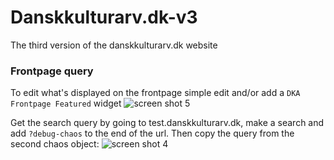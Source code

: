 Danskkulturarv.dk-v3
====================

The third version of the danskkulturarv.dk website


### Frontpage query

To edit what's displayed on the frontpage simple edit and/or add a `DKA Frontpage Featured` widget
![screen shot 5](https://cloud.githubusercontent.com/assets/3859425/15181911/05ab771c-178a-11e6-9ca7-0c4194f42eb5.png)

Get the search query by going to test.danskkulturarv.dk, make a search and add `?debug-chaos` to the end of the url. Then copy the query from the second chaos object: 
![screen shot 4](https://cloud.githubusercontent.com/assets/3859425/15181943/42e17000-178a-11e6-8125-e072f38bfe7d.png)
